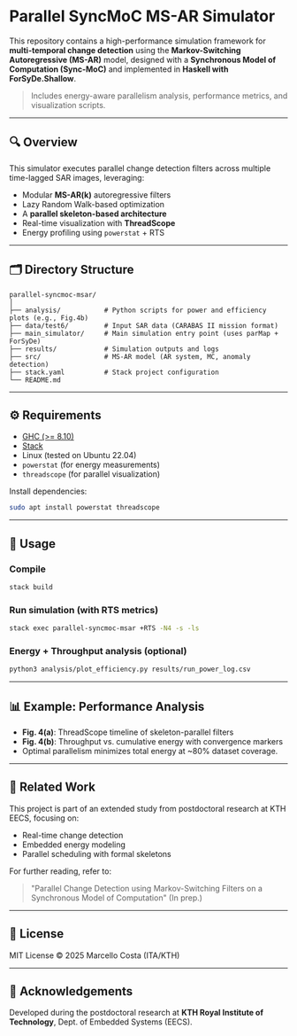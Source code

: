 # Parallel SyncMoC MS-AR Simulator

This repository contains a high-performance simulation framework for **multi-temporal change detection** using the **Markov-Switching Autoregressive (MS-AR)** model, designed with a **Synchronous Model of Computation (Sync-MoC)** and implemented in **Haskell with ForSyDe.Shallow**.

> Includes energy-aware parallelism analysis, performance metrics, and visualization scripts.

---

## 🔍 Overview

This simulator executes parallel change detection filters across multiple time-lagged SAR images, leveraging:

- Modular **MS-AR(k)** autoregressive filters
- Lazy Random Walk-based optimization
- A **parallel skeleton-based architecture**
- Real-time visualization with **ThreadScope**
- Energy profiling using `powerstat` + RTS

---

## 🗂 Directory Structure

```
parallel-syncmoc-msar/
│
├── analysis/           # Python scripts for power and efficiency plots (e.g., Fig.4b)
├── data/test6/         # Input SAR data (CARABAS II mission format)
├── main_simulator/     # Main simulation entry point (uses parMap + ForSyDe)
├── results/            # Simulation outputs and logs
├── src/                # MS-AR model (AR system, MC, anomaly detection)
├── stack.yaml          # Stack project configuration
└── README.md
```

---

## ⚙️ Requirements

- [GHC (>= 8.10)](https://www.haskell.org/ghc/)
- [Stack](https://docs.haskellstack.org)
- Linux (tested on Ubuntu 22.04)
- `powerstat` (for energy measurements)
- `threadscope` (for parallel visualization)

Install dependencies:

```bash
sudo apt install powerstat threadscope
```

---

## 🚀 Usage

### Compile

```bash
stack build
```

### Run simulation (with RTS metrics)

```bash
stack exec parallel-syncmoc-msar +RTS -N4 -s -ls
```

### Energy + Throughput analysis (optional)

```bash
python3 analysis/plot_efficiency.py results/run_power_log.csv
```

---

## 📊 Example: Performance Analysis

- **Fig. 4(a)**: ThreadScope timeline of skeleton-parallel filters
- **Fig. 4(b)**: Throughput vs. cumulative energy with convergence markers
- Optimal parallelism minimizes total energy at ~80% dataset coverage.

---

## 📘 Related Work

This project is part of an extended study from postdoctoral research at KTH EECS, focusing on:

- Real-time change detection
- Embedded energy modeling
- Parallel scheduling with formal skeletons

For further reading, refer to:  
> "Parallel Change Detection using Markov-Switching Filters on a Synchronous Model of Computation" (In prep.)

---

## 📄 License

MIT License © 2025 Marcello Costa (ITA/KTH)

---

## 🤝 Acknowledgements

Developed during the postdoctoral research at **KTH Royal Institute of Technology**, Dept. of Embedded Systems (EECS).